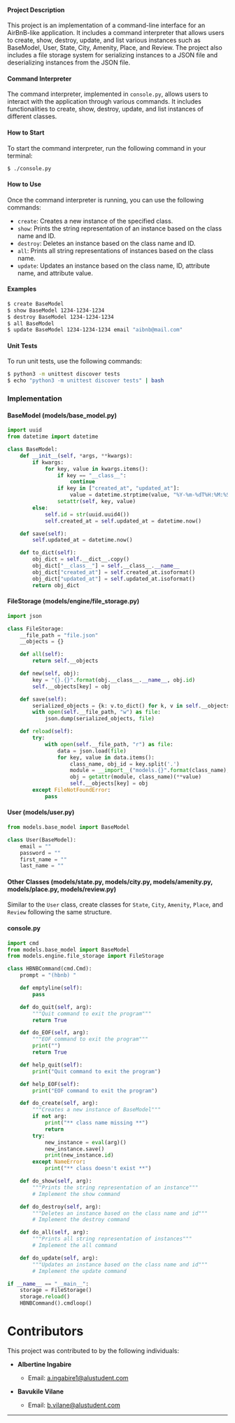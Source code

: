 #### Project Description
This project is an implementation of a command-line interface for an AirBnB-like application. It includes a command interpreter that allows users to create, show, destroy, update, and list various instances such as BaseModel, User, State, City, Amenity, Place, and Review. The project also includes a file storage system for serializing instances to a JSON file and deserializing instances from the JSON file.

#### Command Interpreter
The command interpreter, implemented in `console.py`, allows users to interact with the application through various commands. It includes functionalities to create, show, destroy, update, and list instances of different classes.

#### How to Start
To start the command interpreter, run the following command in your terminal:
```bash
$ ./console.py
```

#### How to Use
Once the command interpreter is running, you can use the following commands:

- `create`: Creates a new instance of the specified class.
- `show`: Prints the string representation of an instance based on the class name and ID.
- `destroy`: Deletes an instance based on the class name and ID.
- `all`: Prints all string representations of instances based on the class name.
- `update`: Updates an instance based on the class name, ID, attribute name, and attribute value.

#### Examples
```bash
$ create BaseModel
$ show BaseModel 1234-1234-1234
$ destroy BaseModel 1234-1234-1234
$ all BaseModel
$ update BaseModel 1234-1234-1234 email "aibnb@mail.com"
```

#### Unit Tests
To run unit tests, use the following commands:
```bash
$ python3 -m unittest discover tests
$ echo "python3 -m unittest discover tests" | bash
```

### Implementation

#### BaseModel (models/base_model.py)

```python
import uuid
from datetime import datetime

class BaseModel:
    def __init__(self, *args, **kwargs):
        if kwargs:
            for key, value in kwargs.items():
                if key == "__class__":
                    continue
                if key in ["created_at", "updated_at"]:
                    value = datetime.strptime(value, "%Y-%m-%dT%H:%M:%S.%f")
                setattr(self, key, value)
        else:
            self.id = str(uuid.uuid4())
            self.created_at = self.updated_at = datetime.now()

    def save(self):
        self.updated_at = datetime.now()

    def to_dict(self):
        obj_dict = self.__dict__.copy()
        obj_dict["__class__"] = self.__class__.__name__
        obj_dict["created_at"] = self.created_at.isoformat()
        obj_dict["updated_at"] = self.updated_at.isoformat()
        return obj_dict
```

#### FileStorage (models/engine/file_storage.py)

```python
import json

class FileStorage:
    __file_path = "file.json"
    __objects = {}

    def all(self):
        return self.__objects

    def new(self, obj):
        key = "{}.{}".format(obj.__class__.__name__, obj.id)
        self.__objects[key] = obj

    def save(self):
        serialized_objects = {k: v.to_dict() for k, v in self.__objects.items()}
        with open(self.__file_path, "w") as file:
            json.dump(serialized_objects, file)

    def reload(self):
        try:
            with open(self.__file_path, "r") as file:
                data = json.load(file)
                for key, value in data.items():
                    class_name, obj_id = key.split('.')
                    module = __import__("models.{}".format(class_name), fromlist=[class_name])
                    obj = getattr(module, class_name)(**value)
                    self.__objects[key] = obj
        except FileNotFoundError:
            pass
```

#### User (models/user.py)

```python
from models.base_model import BaseModel

class User(BaseModel):
    email = ""
    password = ""
    first_name = ""
    last_name = ""
```

#### Other Classes (models/state.py, models/city.py, models/amenity.py, models/place.py, models/review.py)

Similar to the `User` class, create classes for `State`, `City`, `Amenity`, `Place`, and `Review` following the same structure.

#### console.py

```python
import cmd
from models.base_model import BaseModel
from models.engine.file_storage import FileStorage

class HBNBCommand(cmd.Cmd):
    prompt = "(hbnb) "

    def emptyline(self):
        pass

    def do_quit(self, arg):
        """Quit command to exit the program"""
        return True

    def do_EOF(self, arg):
        """EOF command to exit the program"""
        print("")
        return True

    def help_quit(self):
        print("Quit command to exit the program")

    def help_EOF(self):
        print("EOF command to exit the program")

    def do_create(self, arg):
        """Creates a new instance of BaseModel"""
        if not arg:
            print("** class name missing **")
            return
        try:
            new_instance = eval(arg)()
            new_instance.save()
            print(new_instance.id)
        except NameError:
            print("** class doesn't exist **")

    def do_show(self, arg):
        """Prints the string representation of an instance"""
        # Implement the show command

    def do_destroy(self, arg):
        """Deletes an instance based on the class name and id"""
        # Implement the destroy command

    def do_all(self, arg):
        """Prints all string representation of instances"""
        # Implement the all command

    def do_update(self, arg):
        """Updates an instance based on the class name and id"""
        # Implement the update command

if __name__ == "__main__":
    storage = FileStorage()
    storage.reload()
    HBNBCommand().cmdloop()
```

# Contributors

This project was contributed to by the following individuals:

- **Albertine Ingabire**
  - Email: [a.ingabire1@alustudent.com](mailto:a.ingabire1@alustudent.com)

- **Bavukile Vilane**
  - Email: [b.vilane@alustudent.com](mailto:b.vilane@alustudent.com)

---
